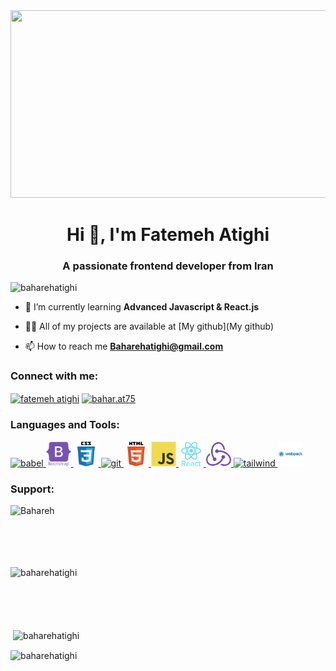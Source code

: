 
<div id="header" align="center">
  <img src="https://media.giphy.com/media/pOZhmE42D1WrCWATLK/giphy.gif" width="700" height="300"/>
</div>
<h1 align="center">Hi 👋, I'm Fatemeh Atighi</h1>
<h3 align="center">A passionate frontend developer from Iran</h3>

<p align="left"> <img src="https://komarev.com/ghpvc/?username=baharehatighi&label=Profile%20views&color=0e75b6&style=flat" alt="baharehatighi" /> </p>

- 🌱 I’m currently learning **Advanced Javascript & React.js**

- 👨‍💻 All of my projects are available at [My github](My github)

- 📫 How to reach me **Baharehatighi@gmail.com**

<h3 align="left">Connect with me:</h3>
<p align="left">
<a href="https://linkedin.com/in/fatemeh-atighi-5824a61a5" target="blank"><img align="center" src="https://raw.githubusercontent.com/rahuldkjain/github-profile-readme-generator/master/src/images/icons/Social/linked-in-alt.svg" alt="fatemeh atighi" height="30" width="40" /></a>
<a href="https://instagram.com/bahar.at75" target="blank"><img align="center" src="https://raw.githubusercontent.com/rahuldkjain/github-profile-readme-generator/master/src/images/icons/Social/instagram.svg" alt="bahar.at75" height="30" width="40" /></a>
</p>

<h3 align="left">Languages and Tools:</h3>
<p align="left"> <a href="https://babeljs.io/" target="_blank" rel="noreferrer"> <img src="https://www.vectorlogo.zone/logos/babeljs/babeljs-icon.svg" alt="babel" width="40" height="40"/> </a> <a href="https://getbootstrap.com" target="_blank" rel="noreferrer"> <img src="https://raw.githubusercontent.com/devicons/devicon/master/icons/bootstrap/bootstrap-plain-wordmark.svg" alt="bootstrap" width="40" height="40"/> </a> <a href="https://www.w3schools.com/css/" target="_blank" rel="noreferrer"> <img src="https://raw.githubusercontent.com/devicons/devicon/master/icons/css3/css3-original-wordmark.svg" alt="css3" width="40" height="40"/> </a> <a href="https://git-scm.com/" target="_blank" rel="noreferrer"> <img src="https://www.vectorlogo.zone/logos/git-scm/git-scm-icon.svg" alt="git" width="40" height="40"/> </a> <a href="https://www.w3.org/html/" target="_blank" rel="noreferrer"> <img src="https://raw.githubusercontent.com/devicons/devicon/master/icons/html5/html5-original-wordmark.svg" alt="html5" width="40" height="40"/> </a> <a href="https://developer.mozilla.org/en-US/docs/Web/JavaScript" target="_blank" rel="noreferrer"> <img src="https://raw.githubusercontent.com/devicons/devicon/master/icons/javascript/javascript-original.svg" alt="javascript" width="40" height="40"/> </a> <a href="https://reactjs.org/" target="_blank" rel="noreferrer"> <img src="https://raw.githubusercontent.com/devicons/devicon/master/icons/react/react-original-wordmark.svg" alt="react" width="40" height="40"/> </a> <a href="https://redux.js.org" target="_blank" rel="noreferrer"> <img src="https://raw.githubusercontent.com/devicons/devicon/master/icons/redux/redux-original.svg" alt="redux" width="40" height="40"/> </a> <a href="https://tailwindcss.com/" target="_blank" rel="noreferrer"> <img src="https://www.vectorlogo.zone/logos/tailwindcss/tailwindcss-icon.svg" alt="tailwind" width="40" height="40"/> </a> <a href="https://webpack.js.org" target="_blank" rel="noreferrer"> <img src="https://raw.githubusercontent.com/devicons/devicon/d00d0969292a6569d45b06d3f350f463a0107b0d/icons/webpack/webpack-original-wordmark.svg" alt="webpack" width="40" height="40"/> </a> </p>

<h3 align="left">Support:</h3>
<p><a href="https://www.buymeacoffee.com/baharehati1"> <img align="left" src="https://cdn.buymeacoffee.com/buttons/v2/default-yellow.png" height="50" width="210" alt="Bahareh" /></a></p><br><br><br><br><br>

<p><img align="left" src="https://github-readme-stats.vercel.app/api/top-langs?username=baharehatighi&show_icons=true&locale=en&layout=compact" alt="baharehatighi" /></p><br><br><br><br><br>

<p>&nbsp;<img align="center" src="https://github-readme-stats.vercel.app/api?username=baharehatighi&show_icons=true&locale=en" alt="baharehatighi" /></p>

<p><img align="center" src="https://github-readme-streak-stats.herokuapp.com/?user=baharehatighi&" alt="baharehatighi" /></p>


<!--
**Baharehatighi/Baharehatighi** is a ✨ _special_ ✨ repository because its `README.md` (this file) appears on your GitHub profile.

Here are some ideas to get you started:


